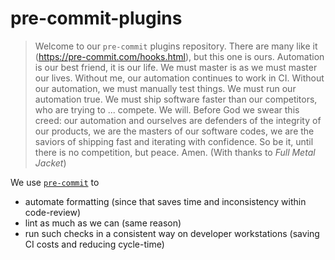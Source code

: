 # pre-commit-plugins

> Welcome to our `pre-commit` plugins repository. There are many like it (<https://pre-commit.com/hooks.html>), but this one is ours. Automation is our best friend, it is our life. We must master is as we must master our lives. Without me, our automation continues to work in CI. Without our automation, we must manually test things. We must run our automation true. We must ship software faster than our competitors, who are trying to ... compete. We will. Before God we swear this creed: our automation and ourselves are defenders of the integrity of our products, we are the masters of our software codes, we are the saviors of shipping fast and iterating with confidence. So be it, until there is no competition, but peace. Amen.
(With thanks to _Full Metal Jacket_)

We use [`pre-commit`](https://pre-commit.com) to

* automate formatting (since that saves time and inconsistency within code-review)
* lint as much as we can (same reason)
* run such checks in a consistent way on developer workstations (saving CI costs and reducing cycle-time)
